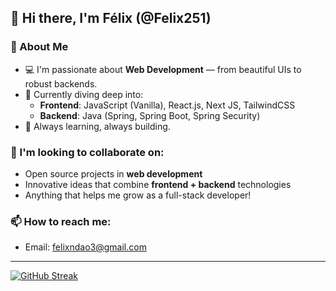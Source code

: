 ## 👋 Hi there, I'm Félix (@Felix251)

### 🚀 About Me
- 💻 I'm passionate about **Web Development** — from beautiful UIs to robust backends.
- 🌱 Currently diving deep into:
  - **Frontend**: JavaScript (Vanilla), React.js, Next JS, TailwindCSS
  - **Backend**: Java (Spring, Spring Boot, Spring Security)
- 🎯 Always learning, always building.

### 🤝 I'm looking to collaborate on:
- Open source projects in **web development**
- Innovative ideas that combine **frontend + backend** technologies
- Anything that helps me grow as a full-stack developer!

### 📫 How to reach me:
- Email: [felixndao3@gmail.com](mailto:felixndao3@gmail.com)

---

[![GitHub Streak](https://streak-stats.demolab.com/?user=Felix251)](https://git.io/streak-stats)

<!---
Felix251/Felix251 is a ✨ special ✨ repository because its `README.md` (this file) appears on your GitHub profile.
You can click the Preview link to take a look at your changes.
--->
